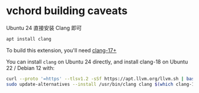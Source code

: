 # vchord building caveats

Ubuntu 24 直接安装 Clang 即可

```bash
apt install clang
```

To build this extension, you'll need [clang-17+](https://github.com/tensorchord/VectorChord/issues/188)

You can install `clang` on Ubuntu 24 directly, and install clang-18 on Ubuntu 22 / Debian 12 with:

```bash
curl --proto '=https' --tlsv1.2 -sSf https://apt.llvm.org/llvm.sh | bash -s -- 18
sudo update-alternatives --install /usr/bin/clang clang $(which clang-18) 255
```